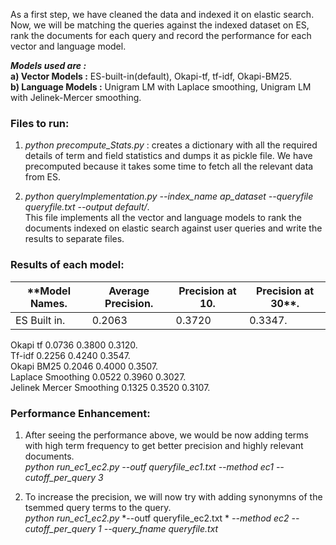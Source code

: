 As a first step, we have cleaned the data and indexed it on elastic search. Now, we will be matching the queries against the indexed dataset on ES, rank the documents for each query and record the performance for each vector and language model.

**_Models used are :_**      
**a) Vector Models :** ES-built-in(default), Okapi-tf, tf-idf, Okapi-BM25.  
**b) Language Models :** Unigram LM with Laplace smoothing, Unigram LM with Jelinek-Mercer smoothing.


### Files to run:   

1. *python precompute_Stats.py* : creates a dictionary with all the required details of term and field statistics and dumps it as pickle file. We have precomputed because it takes some time to fetch all the relevant data from ES.

2. *python queryImplementation.py*
*--index_name ap_dataset*
*--queryfile queryfile.txt*
*--output default/*.  
This file implements all the vector and language models to rank the documents indexed on elastic search against user queries and write the results to separate files.

### Results of each model:

|**Model Names.  | Average Precision.  | Precision at 10.  | Precision at 30**.  |  
|--------------- | ------------------  | ----------------  | ------------------  |
|ES Built in.    |	     0.2063	    |     0.3720	    |       0.3347.       |
Okapi tf	          0.0736	          0.3800	          0.3120.  
Tf-idf	          0.2256	          0.4240	          0.3547.  
Okapi BM25	     0.2046	          0.4000	          0.3507.  
Laplace Smoothing	0.0522	          0.3960	          0.3027.   
Jelinek Mercer Smoothing	0.1325	     0.3520	          0.3107.   


### Performance Enhancement:

1. After seeing the performance above, we would be now adding terms with high term frequency to get better precision and highly relevant documents.    
      *python run_ec1_ec2.py*
      *--outf queryfile_ec1.txt*
      *--method ec1 --cutoff_per_query 3*

2. To increase the precision, we will now try with adding synonymns of the tsemmed query terms to the query.     
      *python run_ec1_ec2.py*
      *--outf queryfile_ec2.txt *
      *--method ec2*
      *--cutoff_per_query 1*
      *--query_fname queryfile.txt*
